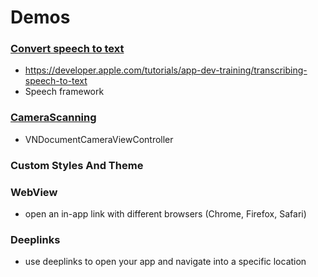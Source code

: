 # Demos

### [Convert speech to text](./SpeechDemo/)
* https://developer.apple.com/tutorials/app-dev-training/transcribing-speech-to-text
* Speech framework

### [CameraScanning](./CameraScanningUIKit/)
* VNDocumentCameraViewController

### Custom Styles And Theme

### WebView
* open an in-app link with different browsers (Chrome, Firefox, Safari)

### Deeplinks
* use deeplinks to open your app and navigate into a specific location
